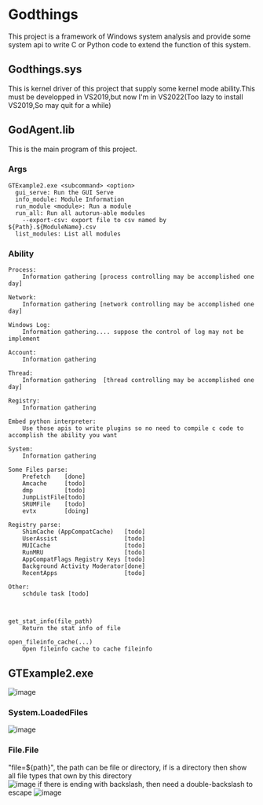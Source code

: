 # Godthings
This project is a framework of Windows system analysis and provide some system api to write C or Python code to extend the function of this system. 
## Godthings.sys
  This is kernel driver of this project that supply some kernel mode ability.This must be developped in VS2019,but now I'm in VS2022(Too lazy to install VS2019,So may quit for a while)
  
## GodAgent.lib
  This is the main program of this project.
  ### Args
    GTExample2.exe <subcommand> <option>
      gui_serve: Run the GUI Serve
      info_module: Module Information
      run_module <module>: Run a module
      run_all: Run all autorun-able modules
        --export-csv: export file to csv named by ${Path}.${ModuleName}.csv
      list_modules: List all modules
    
  ### Ability
    Process:
        Information gathering [process controlling may be accomplished one day]
    
    Network:
        Information gathering [network controlling may be accomplished one day]
    
    Windows Log:
        Information gathering.... suppose the control of log may not be implement
    
    Account:
        Information gathering
        
    Thread:
        Information gathering  [thread controlling may be accomplished one day]
        
    Registry:
        Information gathering
        
    Embed python interpreter:
        Use those apis to write plugins so no need to compile c code to accomplish the ability you want
        
    System:
        Information gathering
        
    Some Files parse: 
        Prefetch    [done]
        Amcache     [todo]
        dmp         [todo]
        JumpListFile[todo]
        SRUMFile    [todo]
        evtx        [doing]
    
    Registry parse:
        ShimCache (AppCompatCache)   [todo]
        UserAssist                   [todo]
        MUICache                     [todo]
        RunMRU                       [todo]
        AppCompatFlags Registry Keys [todo]
        Background Activity Moderator[done]
        RecentApps                   [todo]
    
    Other:
        schdule task [todo]
        
        

    get_stat_info(file_path)
        Return the stat info of file

    open_fileinfo_cache(...)
        Open fileinfo cache to cache fileinfo

## GTExample2.exe
  ![image](https://user-images.githubusercontent.com/25635931/227888007-9d35f94d-01a1-416e-bd4e-9c8441e7d424.png)
  ### System.LoadedFiles
  ![image](https://user-images.githubusercontent.com/25635931/227888102-870491f3-9075-4fc8-8f06-4da307d95d1a.png)
  ### File.File  
  "file=${path}", the path can be file or directory, if is a directory then show all file types that own by this directory  
  ![image](https://user-images.githubusercontent.com/25635931/227888288-0a9a3f46-3947-4106-9619-1cb335a6e89e.png)
  if there is ending with backslash, then need a double-backslash to escape
  ![image](https://user-images.githubusercontent.com/25635931/227888396-30312726-a87f-46fe-b123-f5ae242e0b8e.png)

